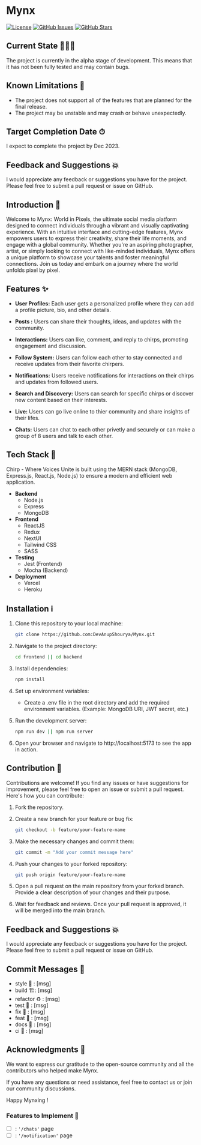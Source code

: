 # Mynx

[![License](https://img.shields.io/badge/license-MIT-blue.svg)](https://opensource.org/licenses/MIT)
[![GitHub Issues](https://img.shields.io/github/issues/DevAnupShourya/Mynx)](https://github.com/DevAnupShourya/Mynx/issues)
[![GitHub Stars](https://img.shields.io/github/stars/DevAnupShourya/Mynx)](https://github.com/DevAnupShourya/Mynx/stargazers)

## Current State 🏃🏻‍♂️
The project is currently in the alpha stage of development. This means that it has not been fully tested and may contain bugs.

## Known Limitations 📣
- The project does not support all of the features that are planned for the final release.
- The project may be unstable and may crash or behave unexpectedly.

## Target Completion Date ⏱
I expect to complete the project by Dec 2023.

## Feedback and Suggestions 💥
I would appreciate any feedback or suggestions you have for the project. Please feel free to submit a pull request or issue on GitHub.

## Introduction 🦾
Welcome to Mynx: World in Pixels, the ultimate social media platform designed to connect individuals through a vibrant and visually captivating experience. With an intuitive interface and cutting-edge features, Mynx empowers users to express their creativity, share their life moments, and engage with a global community. Whether you're an aspiring photographer, artist, or simply looking to connect with like-minded individuals, Mynx offers a unique platform to showcase your talents and foster meaningful connections. Join us today and embark on a journey where the world unfolds pixel by pixel.

## Features ✨

- **User Profiles:** Each user gets a personalized profile where they can add a profile picture, bio, and other details.

- **Posts :** Users can share their thoughts, ideas, and updates with the community.

- **Interactions:** Users can like, comment, and reply to chirps, promoting engagement and discussion.

- **Follow System:** Users can follow each other to stay connected and receive updates from their favorite chirpers.

- **Notifications:** Users receive notifications for interactions on their chirps and updates from followed users.

- **Search and Discovery:** Users can search for specific chirps or discover new content based on their interests.

- **Live:** Users can go live online to thier community and share insights of their lifes.

- **Chats:** Users can chat to each other privetly and securely or can make a group of 8 users and talk to each other.

## Tech Stack 🧠

Chirp - Where Voices Unite is built using the MERN stack (MongoDB, Express.js, React.js, Node.js) to ensure a modern and efficient web application.
- **Backend**
    - Node.js
    - Express
    - MongoDB
- **Frontend**
    - ReactJS
    - Redux
    - NextUI
    - Tailwind CSS
    - SASS
- **Testing**
    - Jest (Frontend)
    - Mocha (Backend)
- **Deployment**
    - Vercel
    - Heroku

## Installation ℹ

1. Clone this repository to your local machine:

   ```bash
   git clone https://github.com:DevAnupShourya/Mynx.git
   ```

2. Navigate to the project directory:

    ```bash
    cd frontend || cd backend
    ```
3. Install dependencies:

    ```bash
    npm install
    ```    
4. Set up environment variables:
    - Create a .env file in the root directory and add the required environment variables. (Example: MongoDB URI, JWT secret, etc.)
5. Run the development server:

    ```bash
    npm run dev || npm run server
    ```
6. Open your browser and navigate to http://localhost:5173 to see the app in action.    

## Contribution 💨

Contributions are welcome! If you find any issues or have suggestions for improvement, please feel free to open an issue or submit a pull request. Here's how you can contribute:

1. Fork the repository.

2. Create a new branch for your feature or bug fix:

   ```bash
   git checkout -b feature/your-feature-name
   ```
3. Make the necessary changes and commit them:   

   ```bash
   git commit -m "Add your commit message here"
   ```
4. Push your changes to your forked repository:

   ```bash
   git push origin feature/your-feature-name
   ```
5. Open a pull request on the main repository from your forked branch. Provide a clear description of your changes and their purpose.

6. Wait for feedback and reviews. Once your pull request is approved, it will be merged into the main branch.

## Feedback and Suggestions 💥
I would appreciate any feedback or suggestions you have for the project. Please feel free to submit a pull request or issue on GitHub.

## Commit Messages 💌
- style 💄 : [msg]
- build 🏗️: [msg]
- refactor ♻️ : [msg]
- test 🧪 : [msg]
- fix 🧱 : [msg]
- feat 🚀 : [msg]
- docs 📃 : [msg]
- ci 🎡 : [msg]

## Acknowledgments 💯
We want to express our gratitude to the open-source community and all the contributors who helped make Mynx.

If you have any questions or need assistance, feel free to contact us or join our community discussions.

Happy Mynxing !

### Features to Implement 🧠
- [ ] : `'/chats'` page
- [ ] : `'/notification'` page
